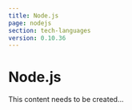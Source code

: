 ```yaml
---
title: Node.js
page: nodejs
section: tech-languages
version: 0.10.36
---
```


# Node.js
This content needs to be created...
